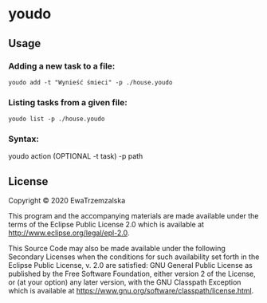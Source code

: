 # youdo

## Usage

### Adding a new task to a file:

```
youdo add -t "Wynieść śmieci" -p ./house.youdo
```

### Listing tasks from a given file:

```
youdo list -p ./house.youdo
```

### Syntax:

youdo action (OPTIONAL -t task) -p path

## License

Copyright © 2020 EwaTrzemzalska

This program and the accompanying materials are made available under the
terms of the Eclipse Public License 2.0 which is available at
http://www.eclipse.org/legal/epl-2.0.

This Source Code may also be made available under the following Secondary
Licenses when the conditions for such availability set forth in the Eclipse
Public License, v. 2.0 are satisfied: GNU General Public License as published by
the Free Software Foundation, either version 2 of the License, or (at your
option) any later version, with the GNU Classpath Exception which is available
at https://www.gnu.org/software/classpath/license.html.
